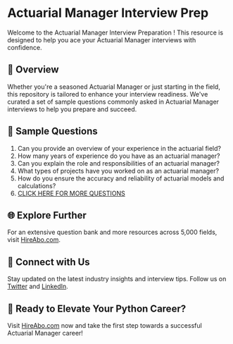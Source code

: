 # Actuarial Manager Interview Prep

Welcome to the Actuarial Manager Interview Preparation ! This resource is designed to help you ace your Actuarial Manager interviews with confidence.

## 🚀 Overview

Whether you're a seasoned Actuarial Manager or just starting in the field, this repository is tailored to enhance your interview readiness. We've curated a set of sample questions commonly asked in Actuarial Manager interviews to help you prepare and succeed.

## 📝 Sample Questions

1. Can you provide an overview of your experience in the actuarial field?
2. How many years of experience do you have as an actuarial manager?
3. Can you explain the role and responsibilities of an actuarial manager?
4. What types of projects have you worked on as an actuarial manager?
5. How do you ensure the accuracy and reliability of actuarial models and calculations?
6. [CLICK HERE FOR MORE QUESTIONS](https://hireabo.com/job/19_2_11/Actuarial%20Manager)

## 🌐 Explore Further

For an extensive question bank and more resources across 5,000 fields, visit [HireAbo.com](https://www.hireabo.com).

## 📱 Connect with Us

Stay updated on the latest industry insights and interview tips. Follow us on [Twitter](https://twitter.com/hireabo) and [LinkedIn](https://www.linkedin.com/in/hire-abo-3609972a8/).

## 🚀 Ready to Elevate Your Python Career?

Visit [HireAbo.com](https://www.hireabo.com) now and take the first step towards a successful Actuarial Manager career!